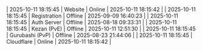 | 2025-10-11 18:15:45 | Website | Online | 2025-10-11 18:15:42 |
| 2025-10-11 18:15:45 | Registration | Offline | 2025-09-09 16:40:23 |
| 2025-10-11 18:15:45 | Auth Server | Offline | 2025-08-18 09:33:31 |
| 2025-10-11 18:15:45 | Kezan (PvE) | Offline | 2025-10-11 12:51:30 |
| 2025-10-11 18:15:45 | Gurubashi (PvP) | Offline | 2025-08-23 21:44:06 |
| 2025-10-11 18:15:45 | Cloudflare | Online | 2025-10-11 18:15:42 |
